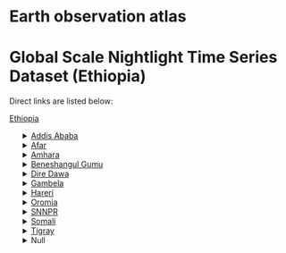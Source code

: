 # Earth observation atlas
 # Global Scale Nightlight Time Series Dataset (Ethiopia)
Direct links are listed below:

<a href="https://eoatlas-nightlight.s3.amazonaws.com/eoatlas-monthly-nightlight-00060.csv">Ethiopia</a>
<ul>
<details>
<summary><a href="https://eoatlas-nightlight.s3.amazonaws.com/eoatlas-monthly-nightlight-01160.csv">Addis Ababa</a></summary>
<ul>
<ol>
<li><a href="https://eoatlas-nightlight.s3.amazonaws.com/eoatlas-monthly-nightlight-24238.csv">Region 14</a></li></ul>
</ol>
</details>
<details>
<summary><a href="https://eoatlas-nightlight.s3.amazonaws.com/eoatlas-monthly-nightlight-01161.csv">Afar</a></summary>
<ul>
<ol>
<li><a href="https://eoatlas-nightlight.s3.amazonaws.com/eoatlas-monthly-nightlight-24260.csv">Zone 1</a></li><li><a href="https://eoatlas-nightlight.s3.amazonaws.com/eoatlas-monthly-nightlight-24261.csv">Zone 2</a></li><li><a href="https://eoatlas-nightlight.s3.amazonaws.com/eoatlas-monthly-nightlight-24262.csv">Zone 3</a></li><li><a href="https://eoatlas-nightlight.s3.amazonaws.com/eoatlas-monthly-nightlight-24263.csv">Zone 4</a></li><li><a href="https://eoatlas-nightlight.s3.amazonaws.com/eoatlas-monthly-nightlight-24264.csv">Zone 5</a></li></ul>
</ol>
</details>
<details>
<summary><a href="https://eoatlas-nightlight.s3.amazonaws.com/eoatlas-monthly-nightlight-01162.csv">Amhara</a></summary>
<ul>
<ol>
<li><a href="https://eoatlas-nightlight.s3.amazonaws.com/eoatlas-monthly-nightlight-24196.csv">Awi/Agew</a></li><li><a href="https://eoatlas-nightlight.s3.amazonaws.com/eoatlas-monthly-nightlight-24205.csv">East Gojam</a></li><li><a href="https://eoatlas-nightlight.s3.amazonaws.com/eoatlas-monthly-nightlight-24231.csv">North Gonder</a></li><li><a href="https://eoatlas-nightlight.s3.amazonaws.com/eoatlas-monthly-nightlight-24232.csv">North Shewa(R3)</a></li><li><a href="https://eoatlas-nightlight.s3.amazonaws.com/eoatlas-monthly-nightlight-24235.csv">North Wollo</a></li><li><a href="https://eoatlas-nightlight.s3.amazonaws.com/eoatlas-monthly-nightlight-24237.csv">Oromia</a></li><li><a href="https://eoatlas-nightlight.s3.amazonaws.com/eoatlas-monthly-nightlight-24245.csv">South Gonder</a></li><li><a href="https://eoatlas-nightlight.s3.amazonaws.com/eoatlas-monthly-nightlight-24248.csv">South Wollo</a></li><li><a href="https://eoatlas-nightlight.s3.amazonaws.com/eoatlas-monthly-nightlight-24250.csv">Special Woreda</a></li><li><a href="https://eoatlas-nightlight.s3.amazonaws.com/eoatlas-monthly-nightlight-24251.csv">Wag Himra</a></li><li><a href="https://eoatlas-nightlight.s3.amazonaws.com/eoatlas-monthly-nightlight-24253.csv">West Gojam</a></li></ul>
</ol>
</details>
<details>
<summary><a href="https://eoatlas-nightlight.s3.amazonaws.com/eoatlas-monthly-nightlight-01163.csv">Beneshangul Gumu</a></summary>
<ul>
<ol>
</ul>
</ol>
</details>
<details>
<summary><a href="https://eoatlas-nightlight.s3.amazonaws.com/eoatlas-monthly-nightlight-01164.csv">Dire Dawa</a></summary>
<ul>
<ol>
<li><a href="https://eoatlas-nightlight.s3.amazonaws.com/eoatlas-monthly-nightlight-24203.csv">Dire Dawa</a></li></ul>
</ol>
</details>
<details>
<summary><a href="https://eoatlas-nightlight.s3.amazonaws.com/eoatlas-monthly-nightlight-01165.csv">Gambela</a></summary>
<ul>
<ol>
<li><a href="https://eoatlas-nightlight.s3.amazonaws.com/eoatlas-monthly-nightlight-24192.csv">Agnuak</a></li><li><a href="https://eoatlas-nightlight.s3.amazonaws.com/eoatlas-monthly-nightlight-24228.csv">Majang</a></li><li><a href="https://eoatlas-nightlight.s3.amazonaws.com/eoatlas-monthly-nightlight-24236.csv">Nuer</a></li></ul>
</ol>
</details>
<details>
<summary><a href="https://eoatlas-nightlight.s3.amazonaws.com/eoatlas-monthly-nightlight-01166.csv">Hareri</a></summary>
<ul>
<ol>
<li><a href="https://eoatlas-nightlight.s3.amazonaws.com/eoatlas-monthly-nightlight-24216.csv">Hareri</a></li></ul>
</ol>
</details>
<details>
<summary><a href="https://eoatlas-nightlight.s3.amazonaws.com/eoatlas-monthly-nightlight-01167.csv">Oromia</a></summary>
<ul>
<ol>
<li><a href="https://eoatlas-nightlight.s3.amazonaws.com/eoatlas-monthly-nightlight-24194.csv">Arsi</a></li><li><a href="https://eoatlas-nightlight.s3.amazonaws.com/eoatlas-monthly-nightlight-24197.csv">Bale</a></li><li><a href="https://eoatlas-nightlight.s3.amazonaws.com/eoatlas-monthly-nightlight-24200.csv">Borena</a></li><li><a href="https://eoatlas-nightlight.s3.amazonaws.com/eoatlas-monthly-nightlight-24206.csv">East Harerge</a></li><li><a href="https://eoatlas-nightlight.s3.amazonaws.com/eoatlas-monthly-nightlight-24207.csv">East Shewa</a></li><li><a href="https://eoatlas-nightlight.s3.amazonaws.com/eoatlas-monthly-nightlight-24208.csv">East Wellega</a></li><li><a href="https://eoatlas-nightlight.s3.amazonaws.com/eoatlas-monthly-nightlight-24213.csv">Guji</a></li><li><a href="https://eoatlas-nightlight.s3.amazonaws.com/eoatlas-monthly-nightlight-24217.csv">Horo Guduru</a></li><li><a href="https://eoatlas-nightlight.s3.amazonaws.com/eoatlas-monthly-nightlight-24218.csv">Ilubabor</a></li><li><a href="https://eoatlas-nightlight.s3.amazonaws.com/eoatlas-monthly-nightlight-24220.csv">Jimma</a></li><li><a href="https://eoatlas-nightlight.s3.amazonaws.com/eoatlas-monthly-nightlight-24222.csv">Kelem Wellega</a></li><li><a href="https://eoatlas-nightlight.s3.amazonaws.com/eoatlas-monthly-nightlight-24233.csv">North Shewa(R4)</a></li><li><a href="https://eoatlas-nightlight.s3.amazonaws.com/eoatlas-monthly-nightlight-24247.csv">South West Shewa</a></li><li><a href="https://eoatlas-nightlight.s3.amazonaws.com/eoatlas-monthly-nightlight-24252.csv">West Arsi</a></li><li><a href="https://eoatlas-nightlight.s3.amazonaws.com/eoatlas-monthly-nightlight-24254.csv">West Harerge</a></li><li><a href="https://eoatlas-nightlight.s3.amazonaws.com/eoatlas-monthly-nightlight-24255.csv">West Shewa</a></li><li><a href="https://eoatlas-nightlight.s3.amazonaws.com/eoatlas-monthly-nightlight-24256.csv">West Wellega</a></li></ul>
</ol>
</details>
<details>
<summary><a href="https://eoatlas-nightlight.s3.amazonaws.com/eoatlas-monthly-nightlight-01168.csv">SNNPR</a></summary>
<ul>
<ol>
<li><a href="https://eoatlas-nightlight.s3.amazonaws.com/eoatlas-monthly-nightlight-24193.csv">Alaba</a></li><li><a href="https://eoatlas-nightlight.s3.amazonaws.com/eoatlas-monthly-nightlight-24198.csv">Basketo</a></li><li><a href="https://eoatlas-nightlight.s3.amazonaws.com/eoatlas-monthly-nightlight-24199.csv">Bench Maji</a></li><li><a href="https://eoatlas-nightlight.s3.amazonaws.com/eoatlas-monthly-nightlight-24202.csv">Dawro</a></li><li><a href="https://eoatlas-nightlight.s3.amazonaws.com/eoatlas-monthly-nightlight-24211.csv">Gamo Gofa</a></li><li><a href="https://eoatlas-nightlight.s3.amazonaws.com/eoatlas-monthly-nightlight-24212.csv">Gedio</a></li><li><a href="https://eoatlas-nightlight.s3.amazonaws.com/eoatlas-monthly-nightlight-24214.csv">Gurage</a></li><li><a href="https://eoatlas-nightlight.s3.amazonaws.com/eoatlas-monthly-nightlight-24215.csv">Hadiya</a></li><li><a href="https://eoatlas-nightlight.s3.amazonaws.com/eoatlas-monthly-nightlight-24221.csv">Keffa</a></li><li><a href="https://eoatlas-nightlight.s3.amazonaws.com/eoatlas-monthly-nightlight-24224.csv">Konta</a></li><li><a href="https://eoatlas-nightlight.s3.amazonaws.com/eoatlas-monthly-nightlight-24226.csv">KT</a></li><li><a href="https://eoatlas-nightlight.s3.amazonaws.com/eoatlas-monthly-nightlight-24239.csv">Segen Peoples'</a></li><li><a href="https://eoatlas-nightlight.s3.amazonaws.com/eoatlas-monthly-nightlight-24240.csv">Selti</a></li><li><a href="https://eoatlas-nightlight.s3.amazonaws.com/eoatlas-monthly-nightlight-24242.csv">Sheka</a></li><li><a href="https://eoatlas-nightlight.s3.amazonaws.com/eoatlas-monthly-nightlight-24243.csv">Sidama</a></li><li><a href="https://eoatlas-nightlight.s3.amazonaws.com/eoatlas-monthly-nightlight-24246.csv">South Omo</a></li><li><a href="https://eoatlas-nightlight.s3.amazonaws.com/eoatlas-monthly-nightlight-24258.csv">Wolayita</a></li><li><a href="https://eoatlas-nightlight.s3.amazonaws.com/eoatlas-monthly-nightlight-24259.csv">Yem</a></li></ul>
</ol>
</details>
<details>
<summary><a href="https://eoatlas-nightlight.s3.amazonaws.com/eoatlas-monthly-nightlight-01169.csv">Somali</a></summary>
<ul>
<ol>
<li><a href="https://eoatlas-nightlight.s3.amazonaws.com/eoatlas-monthly-nightlight-24191.csv">Afder</a></li><li><a href="https://eoatlas-nightlight.s3.amazonaws.com/eoatlas-monthly-nightlight-24204.csv">Doolo</a></li><li><a href="https://eoatlas-nightlight.s3.amazonaws.com/eoatlas-monthly-nightlight-24210.csv">Fafan</a></li><li><a href="https://eoatlas-nightlight.s3.amazonaws.com/eoatlas-monthly-nightlight-24219.csv">Jarar</a></li><li><a href="https://eoatlas-nightlight.s3.amazonaws.com/eoatlas-monthly-nightlight-24225.csv">Korahe</a></li><li><a href="https://eoatlas-nightlight.s3.amazonaws.com/eoatlas-monthly-nightlight-24227.csv">Liben</a></li><li><a href="https://eoatlas-nightlight.s3.amazonaws.com/eoatlas-monthly-nightlight-24230.csv">Nogob</a></li><li><a href="https://eoatlas-nightlight.s3.amazonaws.com/eoatlas-monthly-nightlight-24241.csv">Shabelle</a></li><li><a href="https://eoatlas-nightlight.s3.amazonaws.com/eoatlas-monthly-nightlight-24244.csv">Siti</a></li></ul>
</ol>
</details>
<details>
<summary><a href="https://eoatlas-nightlight.s3.amazonaws.com/eoatlas-monthly-nightlight-01170.csv">Tigray</a></summary>
<ul>
<ol>
<li><a href="https://eoatlas-nightlight.s3.amazonaws.com/eoatlas-monthly-nightlight-24201.csv">Central</a></li><li><a href="https://eoatlas-nightlight.s3.amazonaws.com/eoatlas-monthly-nightlight-24209.csv">Eastern
</a></li><li><a href="https://eoatlas-nightlight.s3.amazonaws.com/eoatlas-monthly-nightlight-24234.csv">North Western</a></li><li><a href="https://eoatlas-nightlight.s3.amazonaws.com/eoatlas-monthly-nightlight-24249.csv">Southern</a></li><li><a href="https://eoatlas-nightlight.s3.amazonaws.com/eoatlas-monthly-nightlight-24257.csv">Western</a></li></ul>
</ol>
</details>
<details>
<summary>Null</summary>
<ul>
<ol>
<li><a href="https://eoatlas-nightlight.s3.amazonaws.com/eoatlas-monthly-nightlight-24195.csv">Asosa</a></li><li><a href="https://eoatlas-nightlight.s3.amazonaws.com/eoatlas-monthly-nightlight-24223.csv">Kemashi</a></li><li><a href="https://eoatlas-nightlight.s3.amazonaws.com/eoatlas-monthly-nightlight-24229.csv">Metekel</a></li></ul>
</ol>
</details>
